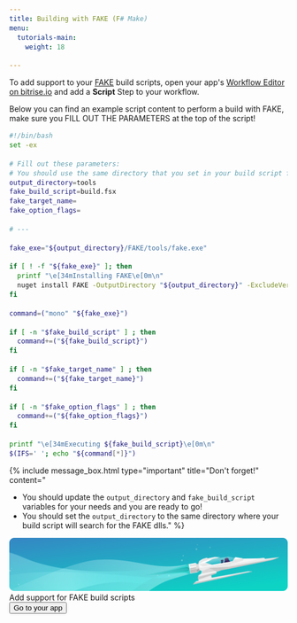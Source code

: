 ```yaml
---
title: Building with FAKE (F# Make)
menu:
  tutorials-main:
    weight: 18

---
```

To add support to your [FAKE](http://fsharp.github.io/FAKE/) build scripts, open your app's [Workflow Editor on bitrise.io](/getting-started/manage-your-bitrise-workflow/)
and add a **Script** Step to your workflow.

Below you can find an example script content to perform a build with FAKE, make sure you FILL OUT THE PARAMETERS at the top of the script!

```bash
#!/bin/bash
set -ex

# Fill out these parameters:
# You should use the same directory that you set in your build script for the FAKE dll
output_directory=tools
fake_build_script=build.fsx
fake_target_name=
fake_option_flags=

# ---

fake_exe="${output_directory}/FAKE/tools/fake.exe"

if [ ! -f "${fake_exe}" ]; then
  printf "\e[34mInstalling FAKE\e[0m\n"
  nuget install FAKE -OutputDirectory "${output_directory}" -ExcludeVersion -NoCache -NonInteractive
fi

command=("mono" "${fake_exe}")

if [ -n "$fake_build_script" ] ; then
  command+=("${fake_build_script}")
fi

if [ -n "$fake_target_name" ] ; then
  command+=("${fake_target_name}")
fi

if [ -n "$fake_option_flags" ] ; then
  command+=("${fake_option_flags}")
fi

printf "\e[34mExecuting ${fake_build_script}\e[0m\n"
$(IFS=' '; echo "${command[*]}")
```

{% include message_box.html type="important" title="Don't forget!" content="

* You should update the `output_directory` and `fake_build_script` variables for your needs and you are ready to go!
* You should set the `output_directory` to the same directory where your build script will search for the FAKE dlls." %}

<div class="banner">
<img src="/assets/images/banner-bg-888x170.png" style="border: none;">
<div class="deploy-text">Add support for FAKE build scripts</div>
<a target="_blank" href="https://app.bitrise.io/dashboard/builds"><button class="button">Go to your app</button></a>
</div>